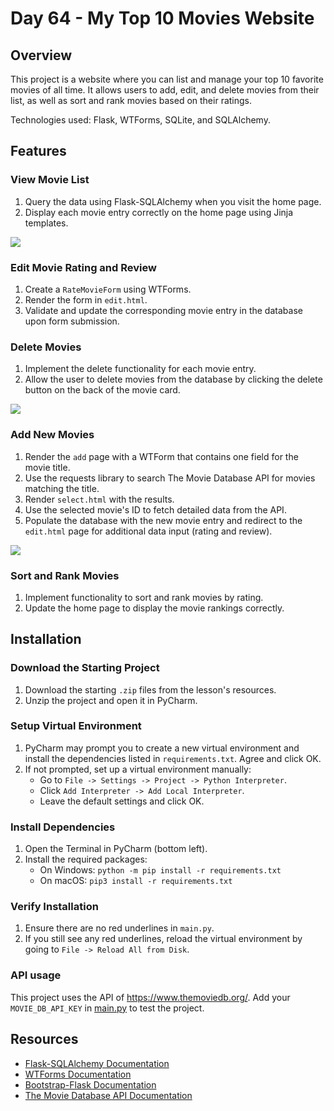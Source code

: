 # Day 64 - My Top 10 Movies Website

## Overview
This project is a website where you can list and manage your top 10 favorite movies of all time. It allows users to add, edit, and delete movies from their list, as well as sort and rank movies based on their ratings.

Technologies used: Flask, WTForms, SQLite, and SQLAlchemy.


## Features

### View Movie List
1. Query the data using Flask-SQLAlchemy when you visit the home page.
2. Display each movie entry correctly on the home page using Jinja templates.

![](./img/01.gif)

### Edit Movie Rating and Review
1. Create a `RateMovieForm` using WTForms.
2. Render the form in `edit.html`.
3. Validate and update the corresponding movie entry in the database upon form submission.



### Delete Movies
1. Implement the delete functionality for each movie entry.
2. Allow the user to delete movies from the database by clicking the delete button on the back of the movie card.

![](./img/02.gif)

### Add New Movies
1. Render the `add` page with a WTForm that contains one field for the movie title.
2. Use the requests library to search The Movie Database API for movies matching the title.
3. Render `select.html` with the results.
4. Use the selected movie's ID to fetch detailed data from the API.
5. Populate the database with the new movie entry and redirect to the `edit.html` page for additional data input (rating and review).

![](./img/03.gif)

### Sort and Rank Movies
1. Implement functionality to sort and rank movies by rating.
2. Update the home page to display the movie rankings correctly.




## Installation

### Download the Starting Project
1. Download the starting `.zip` files from the lesson's resources.
2. Unzip the project and open it in PyCharm.

### Setup Virtual Environment
1. PyCharm may prompt you to create a new virtual environment and install the dependencies listed in `requirements.txt`. Agree and click OK.
2. If not prompted, set up a virtual environment manually:
    - Go to `File -> Settings -> Project -> Python Interpreter`.
    - Click `Add Interpreter -> Add Local Interpreter`.
    - Leave the default settings and click OK.

### Install Dependencies
1. Open the Terminal in PyCharm (bottom left).
2. Install the required packages:
    - On Windows: `python -m pip install -r requirements.txt`
    - On macOS: `pip3 install -r requirements.txt`

### Verify Installation
1. Ensure there are no red underlines in `main.py`.
2. If you still see any red underlines, reload the virtual environment by going to `File -> Reload All from Disk`.

### API usage
This project uses the API of https://www.themoviedb.org/. Add your `MOVIE_DB_API_KEY` in [main.py](main.py) to test the project.

## Resources
- [Flask-SQLAlchemy Documentation](https://flask-sqlalchemy.palletsprojects.com/en/3.1.x/)
- [WTForms Documentation](https://wtforms.readthedocs.io/en/2.3.x/)
- [Bootstrap-Flask Documentation](https://bootstrap-flask.readthedocs.io/en/stable/)
- [The Movie Database API Documentation](https://developers.themoviedb.org/3/getting-started/introduction)

